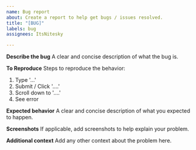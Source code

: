 ```yaml
---
name: Bug report
about: Create a report to help get bugs / issues resolved.
title: "[BUG]"
labels: bug
assignees: ItsNitesky

---
```


**Describe the bug**
A clear and concise description of what the bug is.

**To Reproduce**
Steps to reproduce the behavior:
1. Type '...'
2. Submit / Click  '....'
3. Scroll down to '....'
4. See error

**Expected behavior**
A clear and concise description of what you expected to happen.

**Screenshots**
If applicable, add screenshots to help explain your problem.

**Additional context**
Add any other context about the problem here.
